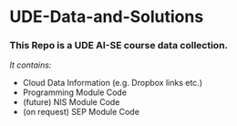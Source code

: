 # UDE-Data-and-Solutions

### This Repo is a UDE AI-SE course data collection.

*It contains:*

* Cloud Data Information (e.g. Dropbox links etc.)
* Programming Module Code
* (future) NIS Module Code
* (on request) SEP Module Code
